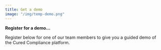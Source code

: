 ```yaml
---
title: Get a demo
image: "/img/temp-demo.png"
---
```


**Register for a demo...**

Register below for one of our team members to give you a guided demo of the Cured Compliance platform.
